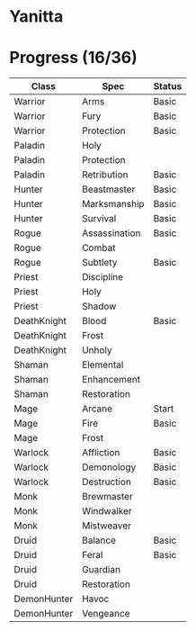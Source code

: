 # Yanitta

# Progress (16/36)

|Class|Spec|Status|
|---|---|---|
|Warrior|Arms|Basic|
|Warrior|Fury|Basic|
|Warrior|Protection|Basic|
|Paladin|Holy|
|Paladin|Protection|
|Paladin|Retribution|Basic|
|Hunter|Beastmaster|Basic|
|Hunter|Marksmanship|Basic|
|Hunter|Survival|Basic|
|Rogue|Assassination|Basic|
|Rogue|Combat|
|Rogue|Subtlety|Basic|
|Priest|Discipline|
|Priest|Holy|
|Priest|Shadow|
|DeathKnight|Blood|Basic|
|DeathKnight|Frost|
|DeathKnight|Unholy|
|Shaman|Elemental|
|Shaman|Enhancement|
|Shaman|Restoration|
|Mage|Arcane|Start|
|Mage|Fire|Basic|
|Mage|Frost|
|Warlock|Affliction|Basic|
|Warlock|Demonology|Basic|
|Warlock|Destruction|Basic|
|Monk|Brewmaster|
|Monk|Windwalker|
|Monk|Mistweaver|
|Druid|Balance|Basic|
|Druid|Feral|Basic|
|Druid|Guardian|
|Druid|Restoration|
|DemonHunter|Havoc|
|DemonHunter|Vengeance|
